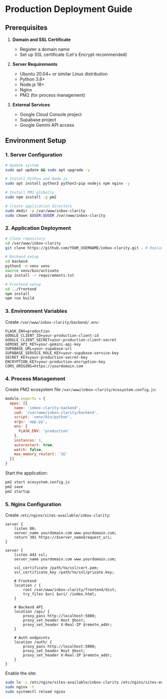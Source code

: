 # Production Deployment Guide

## Prerequisites

1. **Domain and SSL Certificate**
   - Register a domain name
   - Set up SSL certificate (Let's Encrypt recommended)

2. **Server Requirements**
   - Ubuntu 20.04+ or similar Linux distribution
   - Python 3.8+
   - Node.js 18+
   - Nginx
   - PM2 (for process management)

3. **External Services**
   - Google Cloud Console project
   - Supabase project
   - Google Gemini API access

## Environment Setup

### 1. Server Configuration

```bash
# Update system
sudo apt update && sudo apt upgrade -y

# Install Python and Node.js
sudo apt install python3 python3-pip nodejs npm nginx -y

# Install PM2 globally
sudo npm install -g pm2

# Create application directory
sudo mkdir -p /var/www/inbox-clarity
sudo chown $USER:$USER /var/www/inbox-clarity
```

### 2. Application Deployment

```bash
# Clone repository
cd /var/www/inbox-clarity
git clone https://github.com/YOUR_USERNAME/inbox-clarity.git . # Replace with your forked repository URL

# Backend setup
cd backend
python3 -m venv venv
source venv/bin/activate
pip install -r requirements.txt

# Frontend setup
cd ../frontend
npm install
npm run build
```
### 3. Environment Variables

Create `/var/www/inbox-clarity/backend/.env`:
```
FLASK_ENV=production
GOOGLE_CLIENT_ID=your-production-client-id
GOOGLE_CLIENT_SECRET=your-production-client-secret
GEMINI_API_KEY=your-gemini-api-key
SUPABASE_URL=your-supabase-url
SUPABASE_SERVICE_ROLE_KEY=your-supabase-service-key
SECRET_KEY=your-production-secret-key
ENCRYPTION_KEY=your-production-encryption-key
CORS_ORIGINS=https://yourdomain.com
```

### 4. Process Management

Create PM2 ecosystem file `/var/www/inbox-clarity/ecosystem.config.js`:
```javascript
module.exports = {
  apps: [{
    name: 'inbox-clarity-backend',
    cwd: '/var/www/inbox-clarity/backend',
    script: 'venv/bin/python',
    args: 'app.py',
    env: {
      FLASK_ENV: 'production'
    },
    instances: 1,
    autorestart: true,
    watch: false,
    max_memory_restart: '1G'
  }]
}
```

Start the application:
```bash
pm2 start ecosystem.config.js
pm2 save
pm2 startup
```

### 5. Nginx Configuration

Create `/etc/nginx/sites-available/inbox-clarity`:
```nginx
server {
    listen 80;
    server_name yourdomain.com www.yourdomain.com;
    return 301 https://$server_name$request_uri;
}

server {
    listen 443 ssl;
    server_name yourdomain.com www.yourdomain.com;

    ssl_certificate /path/to/ssl/cert.pem;
    ssl_certificate_key /path/to/ssl/private.key;

    # Frontend
    location / {
        root /var/www/inbox-clarity/frontend/dist;
        try_files $uri $uri/ /index.html;
    }

    # Backend API
    location /api/ {
        proxy_pass http://localhost:5000;
        proxy_set_header Host $host;
        proxy_set_header X-Real-IP $remote_addr;
    }

    # Auth endpoints
    location /auth/ {
        proxy_pass http://localhost:5000;
        proxy_set_header Host $host;
        proxy_set_header X-Real-IP $remote_addr;
    }
}
```

Enable the site:
```bash
sudo ln -s /etc/nginx/sites-available/inbox-clarity /etc/nginx/sites-enabled/
sudo nginx -t
sudo systemctl reload nginx
```
